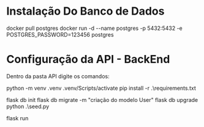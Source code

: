 
# Instalação Do Banco de Dados

docker pull postgres
docker run -d --name postgres -p 5432:5432 -e POSTGRES_PASSWORD=123456 postgres

# Configuração da API - BackEnd

Dentro da pasta API digite os comandos:

python -m venv .venv
.venv/Scripts/activate
pip install -r .\requirements.txt

flask db init
flask db migrate -m "criação do modelo User"
flask db upgrade
python .\seed.py

flask run